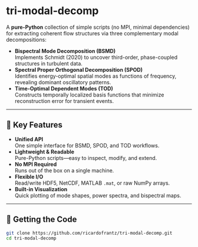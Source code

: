 # tri-modal-decomp

A **pure-Python** collection of simple scripts (no MPI, minimal dependencies) for extracting coherent flow structures via three complementary modal decompositions:

- **Bispectral Mode Decomposition (BSMD)**  
  Implements Schmidt (2020) to uncover third-order, phase-coupled structures in turbulent data.  
- **Spectral Proper Orthogonal Decomposition (SPOD)**  
  Identifies energy-optimal spatial modes as functions of frequency, revealing dominant oscillatory patterns.  
- **Time-Optimal Dependent Modes (TOD)**  
  Constructs temporally localized basis functions that minimize reconstruction error for transient events.

---

## 🚀 Key Features

- **Unified API**  
  One simple interface for BSMD, SPOD, and TOD workflows.  
- **Lightweight & Readable**  
  Pure-Python scripts—easy to inspect, modify, and extend.  
- **No MPI Required**  
  Runs out of the box on a single machine.  
- **Flexible I/O**  
  Read/write HDF5, NetCDF, MATLAB `.mat`, or raw NumPy arrays.  
- **Built-in Visualization**  
  Quick plotting of mode shapes, power spectra, and bispectral maps.

---

## 💾 Getting the Code

```bash
git clone https://github.com/ricardofrantz/tri-modal-decomp.git
cd tri-modal-decomp
